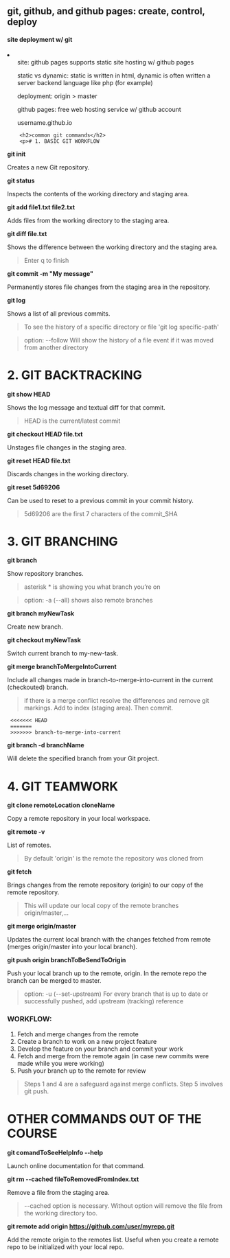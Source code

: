 <html>
	<head>
		<title></title>
	</head>
	<body>
		<h2>git, github, and github pages: create, control, deploy</h2>
		<h4>site deployment w/ git</h4>
		<li>
			<ul>site: github pages supports static site hosting w/ github pages</ul>
			<ul>static vs dynamic: static is written in html, dynamic is often written a server backend language like php (for example)</ul>
			<ul>deployment: origin &gt; master</ul>
			<ul>github pages: free web hosting service w/ github account</ul>
			<ul>username.github.io</ul>
		</li>	
		
		<h2>common git commands</h2>
		<p># 1. BASIC GIT WORKFLOW

**git init**

Creates a new Git repository.

**git status**

Inspects the contents of the working directory and staging area.

**git add file1.txt file2.txt**

Adds files from the working directory to the staging area.

**git diff file.txt**

Shows the difference between the working directory and the staging area.
> Enter q to finish

**git commit -m "My message"**

Permanently stores file changes from the staging area in the repository.

**git log**

Shows a list of all previous commits.
>To see the history of a specific directory or file 'git log specific-path'

>option: --follow Will show the history of a file event if it was moved from another directory

# 2. GIT BACKTRACKING

**git show HEAD**

Shows the log message and textual diff for that commit.
>HEAD is the current/latest commit

**git checkout HEAD file.txt**

Unstages file changes in the staging area.

**git reset HEAD file.txt**

Discards changes in the working directory.

**git reset 5d69206**

Can be used to reset to a previous commit in your commit history.
>5d69206 are the first 7 characters of the commit_SHA

# 3. GIT BRANCHING

**git branch**

Show repository branches.
>asterisk * is showing you what branch you’re on

>option: -a (--all) shows also remote branches

**git branch myNewTask**

Create new branch.

**git checkout myNewTask**

Switch current branch to my-new-task.

**git merge branchToMergeIntoCurrent**

Include all changes made in branch-to-merge-into-current in the current (checkouted) branch.
>if there is a merge conflict resolve the differences and remove git markings. Add to index (staging area). Then commit.

```
 <<<<<<< HEAD
 =======
 >>>>>>> branch-to-merge-into-current
```

**git branch -d branchName**

Will delete the specified branch from your Git project.

# 4. GIT TEAMWORK

**git clone remoteLocation cloneName**

Copy a remote repository in your local workspace.

**git remote -v**

List of remotes.
>By default 'origin' is the remote the repository was cloned from

**git fetch**

Brings changes from the remote repository (origin) to our copy of the remote repository.
>This will update our local copy of the remote branches origin/master,...

**git merge origin/master**

Updates the current local branch with the changes fetched from remote (merges origin/master into your local branch).

**git push origin branchToBeSendToOrigin**

Push your local branch up to the remote, origin. In the remote repo the branch can be merged to master.
>option: -u (--set-upstream) For every branch that is up to date or successfully pushed, add upstream (tracking) reference

### WORKFLOW:
 1. Fetch and merge changes from the remote
 2. Create a branch to work on a new project feature
 3. Develop the feature on your branch and commit your work
 4. Fetch and merge from the remote again (in case new commits were made while you were working)
 5. Push your branch up to the remote for review

>Steps 1 and 4 are a safeguard against merge conflicts. Step 5 involves git push.

# OTHER COMMANDS OUT OF THE COURSE<a name="other"></a>

**git comandToSeeHelpInfo --help**

Launch online documentation for that command.

**git rm --cached fileToRemovedFromIndex.txt**

Remove a file from the staging area.
>--cached option is necessary. Without option will remove the file from the working directory too.

**git remote add origin https://github.com/user/myrepo.git**

Add the remote origin to the remotes list. Useful when you create a remote repo to be initialized with your local repo.
</p>
	</body>
</html>
